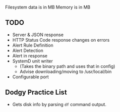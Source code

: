 

Filesystem data is in MB
Memory is in MB

## TODO

- Server & JSON response
- HTTP Status Code response changes on errors
- Alert Rule Definition
- Alert Detection
- Alert in response
- SystemD unit writer
  - (Takes the binary path and uses that in config)
  - Advise downloading/moving to /usr/local/bin
- Configurable port

## Dodgy Practice List

- Gets disk info by parsing `df` command output.